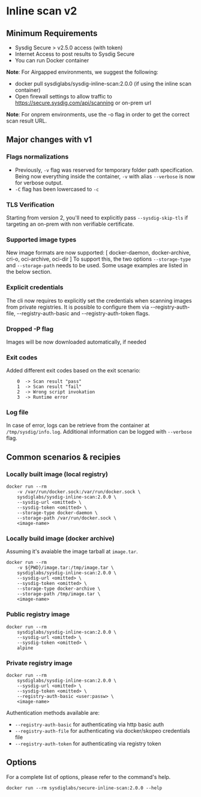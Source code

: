 # Inline scan v2

## Minimum Requirements

* Sysdig Secure > v2.5.0 access (with token)
* Internet Access to post results to Sysdig Secure
* You can run Docker container

**Note**: For Airgapped environments, we suggest the following:

* docker pull sysdiglabs/sysdig-inline-scan:2.0.0 (if using the inline scan container)
* Open firewall settings to allow traffic to https://secure.sysdig.com/api/scanning or on-prem url

**Note**: For onprem environments, use the -o flag in order to get the correct scan result URL.

## Major changes with v1

### Flags normalizations

* Previously, `-v` flag was reserved for temporary folder path specification. Being now everything inside the container, `-v` with alias `--verbose` is now for verbose output.
* `-C` flag has been lowercased to `-c`

### TLS Verification

Starting from version 2, you'll need to explicitly pass `--sysdig-skip-tls` if targeting an on-prem with non verifiable certificate.

### Supported image types

New image formats are now supported: [ docker-daemon, docker-archive, cri-o, oci-archive, oci-dir ]
To support this, the two options `--storage-type` and `--storage-path` needs to be used.
Some usage examples are listed in the below section.

### Explicit credentials

The cli now requires to explicitly set the credentials when scanning images from private registries.
It is possible to configure them via --registry-auth-file, --registry-auth-basic and --registry-auth-token flags.

### Dropped -P flag

Images will be now downloaded automatically, if needed

### Exit codes

Added different exit codes based on the exit scenario:
```
    0  -> Scan result "pass"
    1  -> Scan result "fail"
    2  -> Wrong script invokation
    3  -> Runtime error
```

### Log file

In case of error, logs can be retrieve from the container at `/tmp/sysdig/info.log`.
Additional information can be logged with `--verbose` flag.

## Common scenarios & recipies

### Locally built image (local registry)

```
docker run --rm
    -v /var/run/docker.sock:/var/run/docker.sock \
    sysdiglabs/sysdig-inline-scan:2.0.0 \
    --sysdig-url <omitted> \
    --sysdig-token <omitted> \
    --storage-type docker-daemon \
    --storage-path /var/run/docker.sock \
    <image-name>
```

### Locally build image (docker archive)

Assuming it's avaiable the image tarball at `image.tar`.

```
docker run --rm
    -v ${PWD}/image.tar:/tmp/image.tar \
    sysdiglabs/sysdig-inline-scan:2.0.0 \
    --sysdig-url <omitted> \
    --sysdig-token <omitted> \
    --storage-type docker-archive \
    --storage-path /tmp/image.tar \
    <image-name>
```


### Public registry image

```
docker run --rm
    sysdiglabs/sysdig-inline-scan:2.0.0 \
    --sysdig-url <omitted> \
    --sysdig-token <omitted> \
    alpine
```

### Private registry image
```
docker run --rm
    sysdiglabs/sysdig-inline-scan:2.0.0 \
    --sysdig-url <omitted> \
    --sysdig-token <omitted> \
    --registry-auth-basic <user:passw> \
    <image-name>
```

Authentication methods available are:
* `--registry-auth-basic` for authenticating via http basic auth
* `--registry-auth-file` for authenticating via docker/skopeo credentials file
* `--registry-auth-token` for authenticating via registry token

## Options

For a complete list of options, please refer to the command's help.

```
docker run --rm sysdiglabs/secure-inline-scan:2.0.0 --help
```
